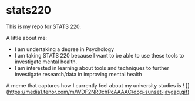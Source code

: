 # stats220
This is my repo for STATS 220. 

A little about me:

- I am undertaking a degree in Psychology
- I am taking STATS 220 because I want to be able to use these tools to investigate mental health.
- I am interested in learning about tools and techniques to further investigate research/data in improving mental health

A meme that captures how I currently feel about my university studies is ! [] (https://media1.tenor.com/m/WDF2NR0chPcAAAAC/dog-sunset-javgag.gif)
